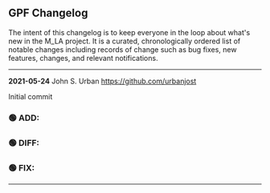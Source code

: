 ## GPF Changelog

The intent of this changelog is to keep everyone in the loop about
what's new in the M_LA project. It is a curated, chronologically ordered
list of notable changes including records of change such as bug fixes,
new features, changes, and relevant notifications.
<!-- ======================================================================== -->
---
**2021-05-24**  John S. Urban  <https://github.com/urbanjost>

Initial commit

### :green_circle: ADD:
### :green_circle: DIFF:
### :green_circle: FIX:
<!-- ======================================================================== -->
---
<!--
   - [ ] manpage
   - [ ] demo program
   - [ ] unit test
-->

